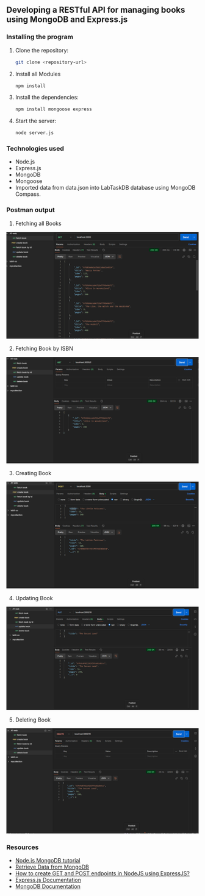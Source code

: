 ## Developing a RESTful API for managing books using MongoDB and Express.js

### Installing the program
1. Clone the repository:
    ```bash
    git clone <repository-url>
    ```
2. Install all Modules
    ```bash
    npm install
    ```
3. Install the dependencies:
    ```bash
    npm install mongoose express
    ```
4. Start the server:
    ```bash
    node server.js
    ```

### Technologies used
- Node.js
- Express.js
- MongoDB
- Mongoose
- Imported data from data.json into LabTaskDB database using MongoDB Compass.

### Postman output
1. Fetching all Books

![Fetching Books](images/image.png)

2. Fetching Book by ISBN

![Fetching Book by ISBN](images/image-1.png) 

3. Creating Book

![Create Book](images/image-2.png)

4. Updating Book

![Update Book](images/image-3.png)

5. Deleting Book

![Delete Book](images/image-4.png)

### Resources
- [Node.js MongoDB tutorial](https://www.w3schools.com/nodejs/nodejs_mongodb_find.asp)
- [Retrieve Data from MongoDB](https://www.geeksforgeeks.org/how-to-retrieve-data-from-mongodb-using-nodejs/)
- [How to create GET and POST endpoints in NodeJS using ExpressJS?](https://medium.com/@anshmunjal/how-to-create-get-and-post-endpoints-in-nodejs-using-expressjs-77fd3953ec38)
- [Express.js Documentation](https://expressjs.com/)
- [MongoDB Documentation](https://docs.mongodb.com/)

